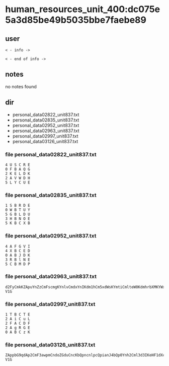 # human_resources_unit_400:dc075e5a3d85be49b5035bbe7faebe89

## user
```
< - info ->

< - end of info ->
```

## notes
no notes found

## dir
- personal_data02822_unit837.txt
- personal_data02835_unit837.txt
- personal_data02952_unit837.txt
- personal_data02963_unit837.txt
- personal_data02997_unit837.txt
- personal_data03126_unit837.txt

### file personal_data02822_unit837.txt
```
4 U S C R E
0 F B A Q G
2 K E L D K
2 A V W D H
5 L Y C U E
```

### file personal_data02835_unit837.txt
```
1 S B R D E
0 W B T U Y
5 G B L D U
3 H B N O E
5 K B C X B
```

### file personal_data02952_unit837.txt
```
4 A F G V I
4 X B C E D
0 A B J D K
3 R B l N E
5 C B M D P
```

### file personal_data02963_unit837.txt
```
d2FyCmkKZApuYnZzCmFscmgKYnlvCmdxYnIKdm1hCm5xdWsKYmtiCmlteW0KdmhrbXMKYWxyaAoK
V1G
```

### file personal_data02997_unit837.txt
```
1 T B C T E
2 A i C u L
2 F A C D F
2 A g R G E
0 A B C z K
```

### file personal_data03126_unit837.txt
```
ZAppbG9qdAp2CmF3awpmCndoZGduCncKbQpncnlpcQpianJ4bQp0Ynh2Cml3d3IKeHF1dXcKaWxvanQKbHFsCmJxaQppCmoKZ2l6cGgK
V1G
```